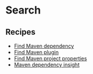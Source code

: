 # Search

## Recipes

* [Find Maven dependency](finddependency)
* [Find Maven plugin](findplugin)
* [Find Maven project properties](findproperties)
* [Maven dependency insight](dependencyinsight)


